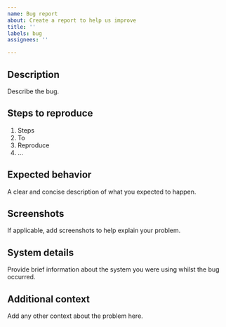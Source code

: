 ```yaml
---
name: Bug report
about: Create a report to help us improve
title: ''
labels: bug
assignees: ''

---
```


## Description

Describe the bug.

## Steps to reproduce

1. Steps
2. To
3. Reproduce
4. ...

## Expected behavior

A clear and concise description of what you expected to happen.

## Screenshots

If applicable, add screenshots to help explain your problem.

## System details

Provide brief information about the system you were using whilst the bug occurred.

## Additional context

Add any other context about the problem here.
